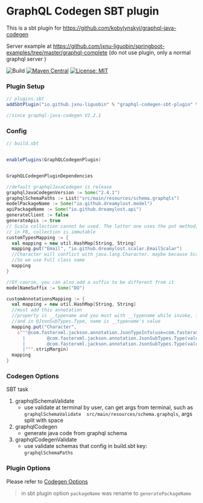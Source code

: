 # GraphQL Codegen SBT plugin #

This is a sbt plugin for https://github.com/kobylynskyi/graphql-java-codegen

Server example at https://github.com/jxnu-liguobin/springboot-examples/tree/master/graphql-complete (do not use plugin, only a normal graphql server )


![Build](https://github.com/kobylynskyi/graphql-java-codegen/workflows/Build/badge.svg)
[![Maven Central](https://maven-badges.herokuapp.com/maven-central/io.github.jxnu-liguobin/graphql-codegen-sbt-plugin/badge.svg)](https://maven-badges.herokuapp.com/maven-central/io.github.jxnu-liguobin/graphql-codegen-sbt-plugin)
[![License: MIT](https://img.shields.io/badge/License-MIT-yellow.svg)](https://opensource.org/licenses/MIT)


### Plugin Setup


```scala
// plugins.sbt
addSbtPlugin("io.github.jxnu-liguobin" % "graphql-codegen-sbt-plugin" % "<version>")

//since graphql-java-codegen V2.2.1
```

### Config


```scala
// build.sbt


enablePlugins(GraphQLCodegenPlugin)


GraphQLCodegenPluginDependencies

//default graphqlJavaCodegen is release
graphqlJavaCodegenVersion := Some("2.4.1")
graphqlSchemaPaths := List("src/main/resources/schema.graphqls")
modelPackageName := Some("io.github.dreamylost.model")
apiPackageName := Some("io.github.dreamylost.api")
generateClient := false
generateApis := true
// Scala collection cannot be used. The latter one uses the put method, which is not supported by Scala collection.
// in FB, collection is immutable
customTypesMapping := {
  val mapping = new util.HashMap[String, String]
  mapping.put("Email", "io.github.dreamylost.scalar.EmailScalar")
  //Character will conflict with java.lang.Character. maybe because Scala imports it automatically java.lang *.
  //So we use Full class name
  mapping
}

//Of course, you can also add a suffix to be different from it
modelNameSuffix := Some("DO")

customAnnotationsMapping := {
  val mapping = new util.HashMap[String, String]
  //must add this annotation
  //property is __typename and you must with __typename while invoke, like new CharacterResponseProjection().id().name().typename()
  //and in @JsonSubTypes.Type, name is __typename's value
  mapping.put("Character",
    s"""@com.fasterxml.jackson.annotation.JsonTypeInfo(use=com.fasterxml.jackson.annotation.JsonTypeInfo.Id.NAME, include=com.fasterxml.jackson.annotation.JsonTypeInfo.As.PROPERTY,property = "__typename")${System.lineSeparator()}@com.fasterxml.jackson.annotation.JsonSubTypes(value = {
      |        @com.fasterxml.jackson.annotation.JsonSubTypes.Type(value = HumanDO.class, name = "Human"),
      |        @com.fasterxml.jackson.annotation.JsonSubTypes.Type(value = DroidDO.class, name = "Droid")})
      |""".stripMargin)
  mapping
}
```

### Codegen Options


SBT task 

1. graphqlSchemaValidate          
    - use validate at terminal by user, can get args from terminal, such as `graphqlSchemaValidate  src/main/resources/schema.graphqls`, args split with space
2. graphqlCodegen                 
    - generate java code from graphql schema
3. graphqlCodegenValidate         
    - use validate schemas that config in build.sbt key: `graphqlSchemaPaths`


### Plugin Options


Please refer to [Codegen Options](../../docs/codegen-options.md)

> in sbt plugin option `packageName` was rename to `generatePackageName`


